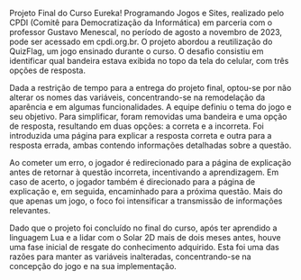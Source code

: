 Projeto Final do Curso Eureka! Programando Jogos e Sites, realizado pelo CPDI (Comitê para Democratização da Informática) em parceria com o professor Gustavo Menescal, no período de agosto a novembro de 2023, pode ser acessado em cpdi.org.br. O projeto abordou a reutilização do QuizFlag, um jogo ensinado durante o curso. O desafio consistiu em identificar qual bandeira estava exibida no topo da tela do celular, com três opções de resposta.

Dada a restrição de tempo para a entrega do projeto final, optou-se por não alterar os nomes das variáveis, concentrando-se na remodelação da aparência e em algumas funcionalidades. A equipe definiu o tema do jogo e seu objetivo. Para simplificar, foram removidas uma bandeira e uma opção de resposta, resultando em duas opções: a correta e a incorreta. Foi introduzida uma página para explicar a resposta correta e outra para a resposta errada, ambas contendo informações detalhadas sobre a questão.

Ao cometer um erro, o jogador é redirecionado para a página de explicação antes de retornar à questão incorreta, incentivando a aprendizagem. Em caso de acerto, o jogador também é direcionado para a página de explicação e, em seguida, encaminhado para a próxima questão. Mais do que apenas um jogo, o foco foi intensificar a transmissão de informações relevantes.

Dado que o projeto foi concluído no final do curso, após ter aprendido a linguagem Lua e a lidar com o Solar 2D mais de dois meses antes, houve uma fase inicial de resgate do conhecimento adquirido. Esta foi uma das razões para manter as variáveis inalteradas, concentrando-se na concepção do jogo e na sua implementação.
